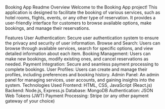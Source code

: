 Booking App Readme
Overview
Welcome to the Booking App project! This application is designed to facilitate the booking of various services, such as hotel rooms, flights, events, or any other type of reservation. It provides a user-friendly interface for customers to browse available options, make bookings, and manage their reservations.

Features
User Authentication: Secure user authentication system to ensure the privacy and security of user information.
Browse and Search: Users can browse through available services, search for specific options, and view detailed information about each item.
Booking Management: Users can make new bookings, modify existing ones, and cancel reservations as needed.
Payment Integration: Secure and seamless payment processing to complete bookings.
User Profiles: Users can create and manage their profiles, including preferences and booking history.
Admin Panel: An admin panel for managing services, user accounts, and gaining insights into the system.
Technologies Used
Frontend: HTML, CSS, JavaScript (React.js)
Backend: Node.js, Express.js
Database: MongoDB
Authentication: JSON Web Tokens (JWT)
Payment Processing: Stripe (or any other payment gateway of your choice)
